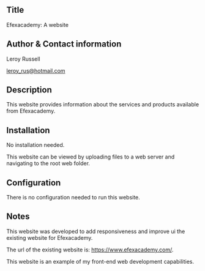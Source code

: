 Title
-----------
Efexacademy: A website

Author & Contact information
-----------
Leroy Russell 

leroy_rus@hotmail.com

Description
-----------
This website provides information about the services and products available from Efexacademy.

Installation
------------
No installation needed.

This website can be viewed by uploading files to a web server and navigating to the root web folder.

Configuration
-------------
There is no configuration needed to run this website.

Notes
-----
This website was developed to add responsiveness and improve ui the existing website for Efexacademy.

The url of the existing website is: https://www.efexacademy.com/. 

This website is an example of my front-end web development capabilities. 
